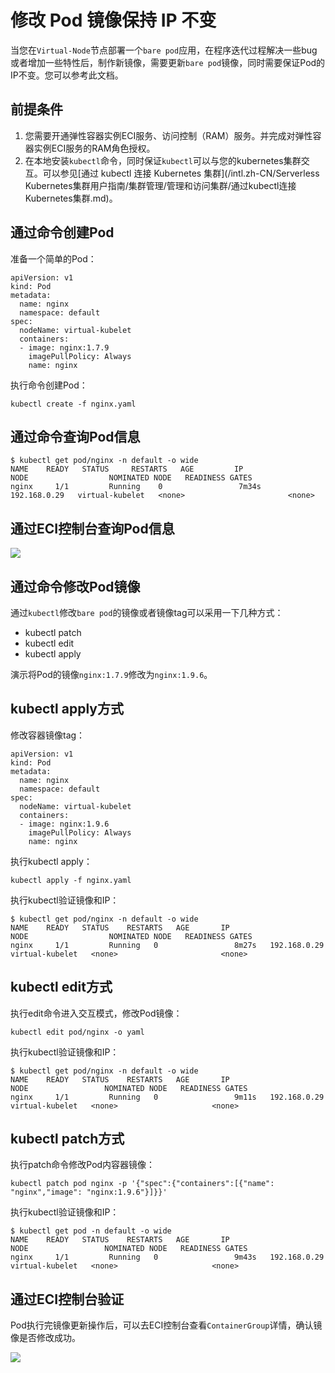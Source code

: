 # 修改 Pod 镜像保持 IP 不变

当您在`Virtual-Node`节点部署一个`bare pod`应用，在程序迭代过程解决一些bug或者增加一些特性后，制作新镜像，需要更新`bare pod`镜像，同时需要保证Pod的IP不变。您可以参考此文档。

## 前提条件

1.  您需要开通弹性容器实例ECI服务、访问控制（RAM）服务。并完成对弹性容器实例ECI服务的RAM角色授权。
2.  在本地安装`kubectl`命令，同时保证`kubectl`可以与您的kubernetes集群交互。可以参见[通过 kubectl 连接 Kubernetes 集群](/intl.zh-CN/Serverless Kubernetes集群用户指南/集群管理/管理和访问集群/通过kubectl连接Kubernetes集群.md)。

## 通过命令创建Pod

准备一个简单的Pod：

```
apiVersion: v1
kind: Pod
metadata:
  name: nginx
  namespace: default
spec:
  nodeName: virtual-kubelet
  containers:
  - image: nginx:1.7.9
    imagePullPolicy: Always
    name: nginx
```

执行命令创建Pod：

```
kubectl create -f nginx.yaml
```

## 通过命令查询Pod信息

```
$ kubectl get pod/nginx -n default -o wide
NAME    READY   STATUS     RESTARTS   AGE         IP                    NODE                  NOMINATED NODE   READINESS GATES
nginx     1/1         Running    0                 7m34s      192.168.0.29   virtual-kubelet   <none>                       <none>
```

## 通过ECI控制台查询Pod信息

![](http://docs-aliyun.cn-hangzhou.oss.aliyun-inc.com/assets/pic/141288/cn_zh/1571103244050/eci_detail_1.jpg)

## 通过命令修改Pod镜像

通过`kubectl`修改`bare pod`的镜像或者镜像tag可以采用一下几种方式：

-   kubectl patch
-   kubectl edit
-   kubectl apply

演示将Pod的镜像`nginx:1.7.9`修改为`nginx:1.9.6`。

## kubectl apply方式

修改容器镜像tag：

```
apiVersion: v1
kind: Pod
metadata:
  name: nginx
  namespace: default
spec:
  nodeName: virtual-kubelet
  containers:
  - image: nginx:1.9.6
    imagePullPolicy: Always
    name: nginx	
```

执行kubectl apply：

```
kubectl apply -f nginx.yaml		
```

执行kubectl验证镜像和IP：

```
$ kubectl get pod/nginx -n default -o wide
NAME    READY   STATUS    RESTARTS   AGE       IP                   NODE                  NOMINATED NODE   READINESS GATES
nginx     1/1         Running   0                 8m27s   192.168.0.29   virtual-kubelet   <none>                       <none>	 
```

## kubectl edit方式

执行edit命令进入交互模式，修改Pod镜像：

```
kubectl edit pod/nginx -o yaml		
```

执行kubectl验证镜像和IP：

```
$ kubectl get pod/nginx -n default -o wide
NAME    READY   STATUS    RESTARTS   AGE       IP                   NODE                 NOMINATED NODE   READINESS GATES
nginx     1/1         Running   0                 9m11s   192.168.0.29   virtual-kubelet   <none>                     <none>		
```

## kubectl patch方式

执行patch命令修改Pod内容器镜像：

```
kubectl patch pod nginx -p '{"spec":{"containers":[{"name": "nginx","image": "nginx:1.9.6"}]}}'
```

执行kubectl验证镜像和IP：

```
$ kubectl get pod -n default -o wide
NAME    READY   STATUS    RESTARTS   AGE       IP                   NODE                 NOMINATED NODE   READINESS GATES
nginx     1/1         Running   0                 9m43s   192.168.0.29   virtual-kubelet   <none>                     <none>	
```

## 通过ECI控制台验证

Pod执行完镜像更新操作后，可以去ECI控制台查看`ContainerGroup`详情，确认镜像是否修改成功。

![](http://docs-aliyun.cn-hangzhou.oss.aliyun-inc.com/assets/pic/141288/cn_zh/1571103892091/eci_image_2.jpg)

